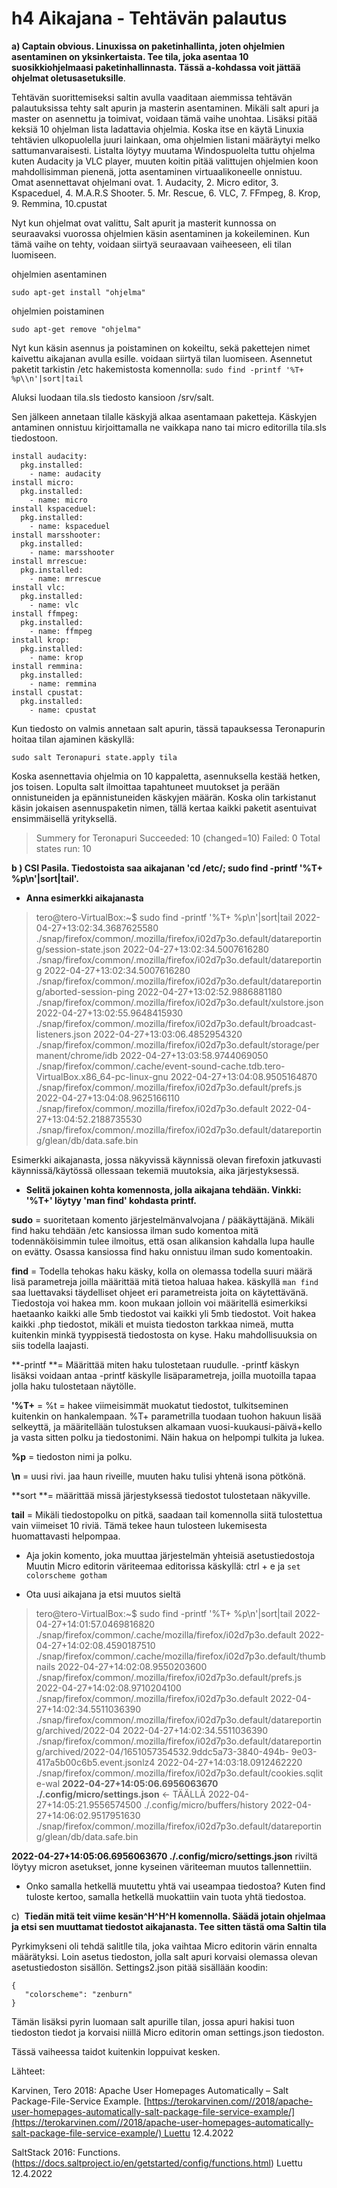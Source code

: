 # h4 Aikajana - Tehtävän palautus

**a) Captain obvious. Linuxissa on paketinhallinta, joten ohjelmien asentaminen on yksinkertaista. Tee tila, joka asentaa 10 suosikkiohjelmaasi paketinhallinnasta. Tässä a-kohdassa voit jättää ohjelmat oletusasetuksille**.

Tehtävän suorittemiseksi saltin avulla vaaditaan aiemmissa tehtävän palautuksissa tehty salt apurin ja masterin asentaminen. Mikäli salt apuri ja master on asennettu ja toimivat, voidaan tämä vaihe unohtaa. Lisäksi pitää keksiä 10 ohjelman lista ladattavia ohjelmia. Koska itse en käytä Linuxia tehtävien ulkopuolella juuri lainkaan, oma ohjelmien listani määräytyi melko sattumanvaraisesti. Listalta löytyy muutama Windospuolelta tuttu ohjelma kuten Audacity ja VLC player, muuten koitin pitää valittujen ohjelmien koon mahdollisimman pienenä, jotta asentaminen virtuaalikoneelle onnistuu. Omat asennettavat ohjelmani ovat. 1. Audacity, 2. Micro editor, 3. Kspaceduel, 4. M.A.R.S Shooter. 5. Mr. Rescue, 6. VLC, 7. FFmpeg, 8. Krop, 9. Remmina, 10.cpustat

Nyt kun ohjelmat ovat valittu, Salt apurit ja masterit kunnossa on seuraavaksi vuorossa ohjelmien käsin asentaminen ja kokeileminen. 
Kun tämä vaihe on tehty, voidaan siirtyä seuraavaan vaiheeseen, eli tilan luomiseen. 

ohjelmien asentaminen
```
sudo apt-get install "ohjelma" 
```
ohjelmien poistaminen 
```
sudo apt-get remove "ohjelma"
```

Nyt kun käsin asennus ja poistaminen on kokeiltu, sekä pakettejen nimet kaivettu aikajanan avulla esille. voidaan siirtyä tilan luomiseen. 
Asennetut paketit tarkistin  /etc hakemistosta komennolla:  `sudo find -printf '%T+ %p\\n'|sort|tail`

Aluksi luodaan tila.sls tiedosto kansioon /srv/salt. 

Sen jälkeen annetaan tilalle käskyjä alkaa asentamaan paketteja. Käskyjen antaminen onnistuu kirjoittamalla ne vaikkapa nano tai micro editorilla tila.sls tiedostoon.
```
install audacity:
  pkg.installed:
    - name: audacity
install micro:
  pkg.installed:
    - name: micro
install kspaceduel:
  pkg.installed:
    - name: kspaceduel
install marsshooter:
  pkg.installed:
    - name: marsshooter
install mrrescue:
  pkg.installed:
    - name: mrrescue
install vlc:
  pkg.installed:
    - name: vlc
install ffmpeg:
  pkg.installed:
    - name: ffmpeg
install krop:
  pkg.installed:
    - name: krop
install remmina:
  pkg.installed:
    - name: remmina
install cpustat:
  pkg.installed:
    - name: cpustat
```
Kun tiedosto on valmis annetaan salt apurin, tässä tapauksessa Teronapurin hoitaa tilan ajaminen käskyllä:
```
sudo salt Teronapuri state.apply tila
```
Koska asennettavia ohjelmia on 10 kappaletta, asennuksella kestää hetken, jos toisen. Lopulta salt ilmoittaa tapahtuneet muutokset ja perään onnistuneiden ja epännistuneiden käskyjen määrän. Koska olin tarkistanut käsin jokaisen asennuspaketin nimen, tällä kertaa kaikki paketit asentuivat ensimmäisellä yrityksellä. 

> Summery for Teronapuri
>Succeeded: 10 (changed=10)
> Failed:          0
> Total states run:                10

**b ) CSI Pasila. Tiedostoista saa aikajanan 'cd /etc/; sudo find -printf '%T+ %p\\n'|sort|tail'.**
*   **Anna esimerkki aikajanasta**
> tero@tero-VirtualBox:~$ sudo find -printf '%T+ %p\n'|sort|tail
> 2022-04-27+13:02:34.3687625580 ./snap/firefox/common/.mozilla/firefox/i02d7p3o.default/datareporting/session-state.json
> 2022-04-27+13:02:34.5007616280 ./snap/firefox/common/.mozilla/firefox/i02d7p3o.default/datareporting
> 2022-04-27+13:02:34.5007616280 ./snap/firefox/common/.mozilla/firefox/i02d7p3o.default/datareporting/aborted-session-ping
> 2022-04-27+13:02:52.9886881180 ./snap/firefox/common/.mozilla/firefox/i02d7p3o.default/xulstore.json
> 2022-04-27+13:02:55.9648415930 ./snap/firefox/common/.mozilla/firefox/i02d7p3o.default/broadcast-listeners.json
> 2022-04-27+13:03:06.4852954320 ./snap/firefox/common/.mozilla/firefox/i02d7p3o.default/storage/permanent/chrome/idb
> 2022-04-27+13:03:58.9744069050 ./snap/firefox/common/.cache/event-sound-cache.tdb.tero-VirtualBox.x86_64-pc-linux-gnu
> 2022-04-27+13:04:08.9505164870 ./snap/firefox/common/.mozilla/firefox/i02d7p3o.default/prefs.js
> 2022-04-27+13:04:08.9625166110 ./snap/firefox/common/.mozilla/firefox/i02d7p3o.default
> 2022-04-27+13:04:52.2188735530 ./snap/firefox/common/.mozilla/firefox/i02d7p3o.default/datareporting/glean/db/data.safe.bin

Esimerkki aikajanasta, jossa näkyvissä käynnissä olevan firefoxin jatkuvasti käynnissä/käytössä ollessaan tekemiä muutoksia, aika järjestyksessä. 


*   **Selitä jokainen kohta komennosta, jolla aikajana tehdään. Vinkki: '%T+' löytyy 'man find' kohdasta printf.**

**sudo** = suoritetaan komento järjestelmänvalvojana / pääkäyttäjänä. Mikäli find haku tehdään /etc kansiossa ilman sudo komentoa mitä todennäköisimmin tulee ilmoitus, että osan alikansion kahdalla lupa haulle on evätty. Osassa kansiossa find haku onnistuu ilman sudo komentoakin. 

 **find** = Todella tehokas haku käsky, kolla on olemassa todella suuri määrä lisä parametreja joilla määrittää mitä tietoa haluaa hakea. 
 käskyllä `man find` saa luettavaksi täydelliset ohjeet eri parametreista joita on käytettävänä. Tiedostoja voi hakea mm. koon mukaan jolloin voi määritellä esimerkiksi haetaanko kaikki alle 5mb tiedostot vai kaikki yli 5mb tiedostot. Voit hakea kaikki .php tiedostot, mikäli et muista tiedoston tarkkaa nimeä, mutta kuitenkin minkä tyyppisestä tiedostosta on kyse. Haku mahdollisuuksia on siis todella laajasti. 

**-printf **= Määrittää miten haku tulostetaan ruudulle. -printf käskyn lisäksi voidaan antaa -printf käskylle lisäparametreja, joilla muotoilla tapaa jolla haku tulostetaan näytölle. 

**'%T+** =  %t = hakee viimeisimmät muokatut tiedostot, tulkitseminen kuitenkin on hankalempaan.  %T+ parametrilla tuodaan tuohon hakuun lisää selkeyttä, ja määritellään tulostuksen alkamaan vuosi-kuukausi-päivä+kello ja vasta sitten polku ja tiedostonimi. Näin hakua on helpompi tulkita ja lukea. 

**%p** = tiedoston nimi ja polku.

**\n**  = uusi rivi. jaa haun riveille, muuten haku tulisi yhtenä isona pötkönä. 

**sort **= määrittää missä järjestyksessä tiedostot tulostetaan näkyville.

**tail** =  Mikäli tiedostopolku on pitkä, saadaan tail komennolla siitä tulostettua vain viimeiset 10 riviä. Tämä tekee haun tulosteen lukemisesta huomattavasti helpompaa. 


*   Aja jokin komento, joka muuttaa järjestelmän yhteisiä asetustiedostoja
Muutin Micro editorin väriteemaa editorissa käskyllä:
ctrl + e ja `set colorscheme gotham`

*   Ota uusi aikajana ja etsi muutos sieltä
> tero@tero-VirtualBox:~$ sudo find -printf '%T+ %p\n'|sort|tail
> 2022-04-27+14:01:57.0469816820 ./snap/firefox/common/.cache/mozilla/firefox/i02d7p3o.default
> 2022-04-27+14:02:08.4590187510 ./snap/firefox/common/.cache/mozilla/firefox/i02d7p3o.default/thumbnails
> 2022-04-27+14:02:08.9550203600 ./snap/firefox/common/.mozilla/firefox/i02d7p3o.default/prefs.js
> 2022-04-27+14:02:08.9710204100 ./snap/firefox/common/.mozilla/firefox/i02d7p3o.default
> 2022-04-27+14:02:34.5511036390 ./snap/firefox/common/.mozilla/firefox/i02d7p3o.default/datareporting/archived/2022-04
> 2022-04-27+14:02:34.5511036390 ./snap/firefox/common/.mozilla/firefox/i02d7p3o.default/datareporting/archived/2022-04/1651057354532.9ddc5a73-3840-494b- 9e03-417a5b00c6b5.event.jsonlz4
> 2022-04-27+14:03:18.0912462220 ./snap/firefox/common/.mozilla/firefox/i02d7p3o.default/cookies.sqlite-wal
>**2022-04-27+14:05:06.6956063670 ./.config/micro/settings.json**  <- TÄÄLLÄ
> 2022-04-27+14:05:21.9556574500 ./.config/micro/buffers/history
> 2022-04-27+14:06:02.9517951630 ./snap/firefox/common/.mozilla/firefox/i02d7p3o.default/datareporting/glean/db/data.safe.bin

**2022-04-27+14:05:06.6956063670 ./.config/micro/settings.json** riviltä löytyy micron asetukset, jonne kyseinen väriteeman muutos tallennettiin. 


*   Onko samalla hetkellä muutettu yhtä vai useampaa tiedostoa?
Kuten find tuloste kertoo, samalla hetkellä muokattiin vain tuota yhtä tiedostoa. 


c)  **Tiedän mitä teit viime kesän^H^H^H komennolla. Säädä jotain ohjelmaa ja etsi sen muuttamat tiedostot aikajanasta. Tee sitten tästä oma Saltin tila**

Pyrkimykseni oli tehdä salitlle tila, joka vaihtaa Micro editorin värin ennalta määrätyksi. 
Loin asetus tiedoston, jolla salt apuri korvaisi olemassa olevan asetustiedoston sisällön. 
Settings2.json pitää sisällään koodin:
```
{
   "colorscheme": "zenburn"
}
```
Tämän lisäksi pyrin luomaan salt apurille tilan, jossa apuri hakisi tuon tiedoston tiedot ja korvaisi niillä Micro editorin oman settings.json tiedoston. 

Tässä vaiheessa taidot kuitenkin loppuivat kesken. 


Lähteet:  

Karvinen, Tero 2018: Apache User Homepages Automatically – Salt Package-File-Service Example. [https://terokarvinen.com//2018/apache-user-homepages-automatically-salt-package-file-service-example/](https://terokarvinen.com//2018/apache-user-homepages-automatically-salt-package-file-service-example/) Luettu 12.4.2022

SaltStack 2016: Functions. (https://docs.saltproject.io/en/getstarted/config/functions.html) Luettu 12.4.2022